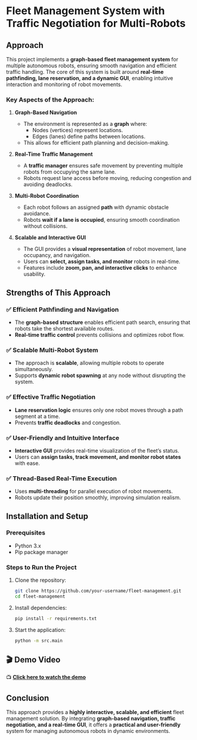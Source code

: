 # Fleet Management System with Traffic Negotiation for Multi-Robots

## Approach

This project implements a **graph-based fleet management system** for multiple autonomous robots, ensuring smooth navigation and efficient traffic handling. The core of this system is built around **real-time pathfinding, lane reservation, and a dynamic GUI**, enabling intuitive interaction and monitoring of robot movements.

### Key Aspects of the Approach:

1. **Graph-Based Navigation**
   - The environment is represented as a **graph** where:
     - Nodes (vertices) represent locations.
     - Edges (lanes) define paths between locations.
   - This allows for efficient path planning and decision-making.

2. **Real-Time Traffic Management**
   - A **traffic manager** ensures safe movement by preventing multiple robots from occupying the same lane.
   - Robots request lane access before moving, reducing congestion and avoiding deadlocks.

3. **Multi-Robot Coordination**
   - Each robot follows an assigned **path** with dynamic obstacle avoidance.
   - Robots **wait if a lane is occupied**, ensuring smooth coordination without collisions.

4. **Scalable and Interactive GUI**
   - The GUI provides a **visual representation** of robot movement, lane occupancy, and navigation.
   - Users can **select, assign tasks, and monitor** robots in real-time.
   - Features include **zoom, pan, and interactive clicks** to enhance usability.

## Strengths of This Approach

### ✅ **Efficient Pathfinding and Navigation**
- The **graph-based structure** enables efficient path search, ensuring that robots take the shortest available routes.
- **Real-time traffic control** prevents collisions and optimizes robot flow.

### ✅ **Scalable Multi-Robot System**
- The approach is **scalable**, allowing multiple robots to operate simultaneously.
- Supports **dynamic robot spawning** at any node without disrupting the system.

### ✅ **Effective Traffic Negotiation**
- **Lane reservation logic** ensures only one robot moves through a path segment at a time.
- Prevents **traffic deadlocks** and congestion.

### ✅ **User-Friendly and Intuitive Interface**
- **Interactive GUI** provides real-time visualization of the fleet’s status.
- Users can **assign tasks, track movement, and monitor robot states** with ease.

### ✅ **Thread-Based Real-Time Execution**
- Uses **multi-threading** for parallel execution of robot movements.
- Robots update their position smoothly, improving simulation realism.

## Installation and Setup

### Prerequisites
- Python 3.x
- Pip package manager

### Steps to Run the Project
1. Clone the repository:
   ```sh
   git clone https://github.com/your-username/fleet-management.git
   cd fleet-management
   ```
2. Install dependencies:
   ```sh
   pip install -r requirements.txt
   ```
3. Start the application:
   ```sh
   python -m src.main
   ```

## 🎬 Demo Video  
📺 **[Click here to watch the demo]()** 


## Conclusion

This approach provides a **highly interactive, scalable, and efficient** fleet management solution. By integrating **graph-based navigation, traffic negotiation, and a real-time GUI**, it offers a **practical and user-friendly** system for managing autonomous robots in dynamic environments.
